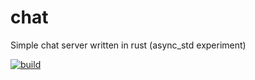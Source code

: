 # chat
Simple chat server written in rust (async_std experiment)

[![build](https://github.com/jasilven/chat/actions/workflows/rust.yml/badge.svg)](https://github.com/jasilven/chat/actions/workflows/rust.yml)
